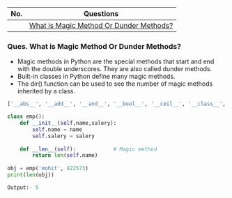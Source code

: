 |  No.  | Questions                                                                               |
| :---: | --------------------------------------------------------------------------------------- |
|       | [What is Magic Method Or Dunder Methods?](#ques-what-is-magic-method-or-dunder-methods) |

### Ques. What is Magic Method Or Dunder Methods?
* Magic methods in Python are the special methods that start and end with the double underscores. They are also called dunder methods.
* Built-in classes in Python define many magic methods.
* The dir() function can be used to see the number of magic methods inherited by a class.
```python
['__abs__', '__add__', '__and__', '__bool__', '__ceil__', '__class__', '__delattr__', '__dir__', '__divmod__', '__doc__', '__eq__', '__float__', '__floor__', '__floordiv__', '__format__', '__ge__', '__getattribute__', '__getnewargs__', '__gt__', '__hash__', '__index__', '__init__', '__init_subclass__', '__int__', '__invert__', '__le__', '__lshift__', '__lt__', '__mod__', '__mul__', '__ne__', '__neg__', '__new__', '__or__', '__pos__', '__pow__', '__radd__', '__rand__', '__rdivmod__', '__reduce__', '__reduce_ex__', '__repr__', '__rfloordiv__', '__rlshift__', '__rmod__', '__rmul__', '__ror__', '__round__', '__rpow__', '__rrshift__', '__rshift__', '__rsub__', '__rtruediv__', '__rxor__', '__setattr__', '__sizeof__', '__str__', '__sub__', '__subclasshook__', '__truediv__', '__trunc__', '__xor__', 'bit_length', 'conjugate', 'denominator', 'from_bytes', 'imag', 'numerator', 'real', 'to_bytes']
```
```python
class emp():
    def __init__(self,name,salery):
        self.name = name
        self.salery = salery
        
    def __len__(self):            # Magic method
        return len(self.name)
        
obj = emp('mohit', 422573)
print(len(obj))

Output:- 5
```